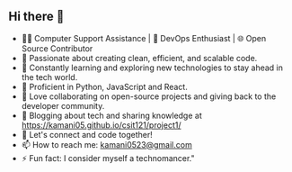 ## Hi there 👋

- 👨‍💻 Computer Support Assistance | 🚀 DevOps Enthusiast | 🌐 Open Source Contributor
- 🔧 Passionate about creating clean, efficient, and scalable code.
- 🌱 Constantly learning and exploring new technologies to stay ahead in the tech world.
- 🧰 Proficient in Python, JavaScript and React.
- 🌟 Love collaborating on open-source projects and giving back to the developer community.
- 📝 Blogging about tech and sharing knowledge at https://kamani05.github.io/csit121/project1/
- 🌱 Let's connect and code together!
- 📫 How to reach me: kamani0523@gmail.com
- ⚡ Fun fact:  I consider myself a technomancer."
